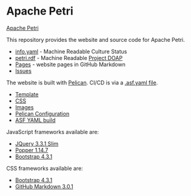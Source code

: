 # Apache Petri
[Apache Petri](https://petri.apache.org/)

This repository provides the website and source code for Apache Petri.

- [info.yaml](content/info.yaml) - Machine Readable Culture Status
- [petri.rdf](content/petri.rdf) - Machine Readable [Project DOAP](https://projects.apache.org/project.html?petri)
- [Pages](content/pages) - website pages in GitHub Markdown
- [Issues](https://github.com/apache/petri-site/issues)

The website is built with [Pelican](https://blog.getpelican.com).
CI/CD is via a [.asf.yaml file](https://cwiki.apache.org/confluence/display/INFRA/Git+-+.asf.yaml+features).

- [Template](theme/apache/templates)
- [CSS](theme/apache/static/css)
- [Images](content/images)
- [Pelican Configuration](pelicanconf.py)
- [ASF YAML build](.asf.yaml)

JavaScript frameworks available are:
- [JQuery 3.3.1 Slim](https://code.jquery.com/jquery-3.3.1.slim.js)
- [Popper 1.14.7](https://cdnjs.cloudflare.com/ajax/libs/popper.js/1.14.7/umd/popper.js)
- [Bootstrap 4.3.1](https://stackpath.bootstrapcdn.com/bootstrap/4.3.1/js/bootstrap.js)

CSS frameworks available are:
- [Bootstrap 4.3.1](https://stackpath.bootstrapcdn.com/bootstrap/4.3.1/css/bootstrap.css)
- [GitHub Markdown 3.0.1](https://cdnjs.cloudflare.com/ajax/libs/github-markdown-css/3.0.1/github-markdown.css)

